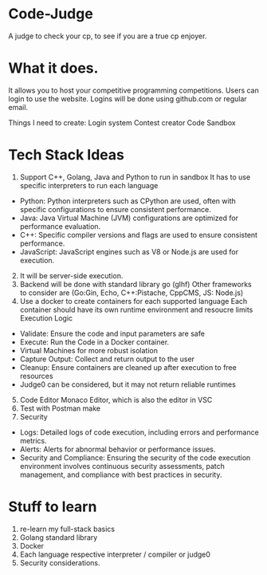 # Code-Judge
A judge to check your cp, to see if you are a true cp enjoyer.

# What it does.
It allows you to host your competitive programming competitions.
Users can login to use the website. Logins will be done using github.com or regular email.

Things I need to create:
Login system
Contest creator
Code Sandbox 

# Tech Stack Ideas
1. Support C++, Golang, Java and Python to run in sandbox
It has to use specific interpreters to run each language
* Python: Python interpreters such as CPython are used, often with specific configurations to ensure consistent performance.
* Java: Java Virtual Machine (JVM) configurations are optimized for performance evaluation.
* C++: Specific compiler versions and flags are used to ensure consistent performance.
* JavaScript: JavaScript engines such as V8 or Node.js are used for execution.
2. It will be server-side execution.
3. Backend will be done with standard library go (glhf) 
Other frameworks to consider are (Go:Gin, Echo, C++:Pistache, CppCMS, JS: Node.js)
4. Use a docker to create containers for each supported language Each container should have its own runtime environment and resoucre limits
Execution Logic
* Validate: Ensure the code and input parameters are safe
* Execute: Run the Code in a Docker container.
* Virtual Machines for more robust isolation
* Capture Output: Collect and return output to the user
* Cleanup: Ensure containers are cleaned up after execution to free resources
* Judge0 can be considered, but it may not return reliable runtimes
5. Code Editor
Monaco Editor, which is also the editor in VSC
6. Test with Postman
make 
7. Security
* Logs: Detailed logs of code execution, including errors and performance metrics.
* Alerts: Alerts for abnormal behavior or performance issues.
* Security and Compliance: Ensuring the security of the code execution environment involves continuous security assessments, patch management, and compliance with best practices in security.

# Stuff to learn
1. re-learn my full-stack basics
2. Golang standard library
3. Docker
4. Each language respective interpreter / compiler or judge0
5. Security considerations.